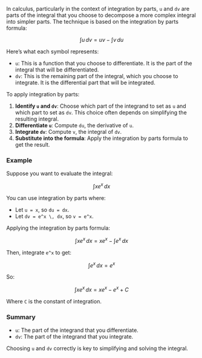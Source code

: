 In calculus, particularly in the context of integration by parts, `u` and `dv` are parts of the integral that you choose to decompose a more complex integral into simpler parts. The technique is based on the integration by parts formula:

$$
\int u \, dv = uv - \int v \, du
$$

Here’s what each symbol represents:

- `u`: This is a function that you choose to differentiate. It is the part of the integral that will be differentiated.
- `dv`: This is the remaining part of the integral, which you choose to integrate. It is the differential part that will be integrated.

To apply integration by parts:

1. **Identify `u` and `dv`**: Choose which part of the integrand to set as `u` and which part to set as `dv`. This choice often depends on simplifying the resulting integral.
2. **Differentiate `u`**: Compute `du`, the derivative of `u`.
3. **Integrate `dv`**: Compute `v`, the integral of `dv`.
4. **Substitute into the formula**: Apply the integration by parts formula to get the result.

### Example

Suppose you want to evaluate the integral:

$$
\int x e^x \, dx
$$

You can use integration by parts where:

- Let `u = x`, so `du = dx`.
- Let `dv = e^x \, dx`, so `v = e^x`.

Applying the integration by parts formula:

$$
\int x e^x \, dx = x e^x - \int e^x \, dx
$$

Then, integrate `e^x` to get:

$$
\int e^x \, dx = e^x
$$

So:

$$
\int x e^x \, dx = x e^x - e^x + C
$$

Where `C` is the constant of integration.

### Summary

- `u`: The part of the integrand that you differentiate.
- `dv`: The part of the integrand that you integrate.

Choosing `u` and `dv` correctly is key to simplifying and solving the integral.
